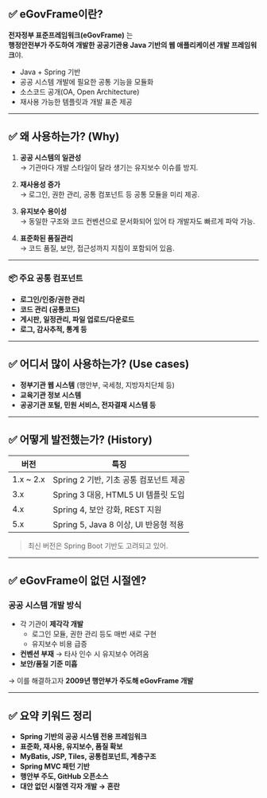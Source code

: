## ✅ eGovFrame이란?

**전자정부 표준프레임워크(eGovFrame)** 는  
**행정안전부가 주도하여 개발한 공공기관용 Java 기반의 웹 애플리케이션 개발 프레임워크**야.

- Java + Spring 기반
- 공공 시스템 개발에 필요한 공통 기능을 모듈화
- 소스코드 공개(OA, Open Architecture)
- 재사용 가능한 템플릿과 개발 표준 제공

---

## ✅ 왜 사용하는가? (Why)

1. **공공 시스템의 일관성**  
   → 기관마다 개발 스타일이 달라 생기는 유지보수 이슈를 방지.

2. **재사용성 증가**  
   → 로그인, 권한 관리, 공통 컴포넌트 등 공통 모듈을 미리 제공.

3. **유지보수 용이성**  
   → 동일한 구조와 코드 컨벤션으로 문서화되어 있어 타 개발자도 빠르게 파악 가능.

4. **표준화된 품질관리**  
   → 코드 품질, 보안, 접근성까지 지침이 포함되어 있음.

---

### 📦 주요 공통 컴포넌트
- **로그인/인증/권한 관리**
- **코드 관리 (공통코드)**
- **게시판, 일정관리, 파일 업로드/다운로드**
- **로그, 감사추적, 통계 등**

---

## ✅ 어디서 많이 사용하는가? (Use cases)

- **정부기관 웹 시스템** (행안부, 국세청, 지방자치단체 등)
- **교육기관 정보 시스템**
- **공공기관 포털, 민원 서비스, 전자결재 시스템 등**

---

## ✅ 어떻게 발전했는가? (History)

| 버전 | 특징 |
|------|------|
| 1.x ~ 2.x | Spring 2 기반, 기초 공통 컴포넌트 제공 |
| 3.x | Spring 3 대응, HTML5 UI 템플릿 도입 |
| 4.x | Spring 4, 보안 강화, REST 지원 |
| 5.x | Spring 5, Java 8 이상, UI 반응형 적용 |

> 최신 버전은 Spring Boot 기반도 고려되고 있어.

---

## ✅ eGovFrame이 없던 시절엔?

### 공공 시스템 개발 방식
- 각 기관이 **제각각 개발**
    - 로그인 모듈, 권한 관리 등도 매번 새로 구현
    - 유지보수 비용 급증
- **컨벤션 부재** → 타사 인수 시 유지보수 어려움
- **보안/품질 기준 미흡**

→ 이를 해결하고자 **2009년 행안부가 주도해 eGovFrame 개발**

---

## ✅ 요약 키워드 정리

- **Spring 기반의 공공 시스템 전용 프레임워크**
- **표준화, 재사용, 유지보수, 품질 확보**
- **MyBatis, JSP, Tiles, 공통컴포넌트, 계층구조**
- **Spring MVC 패턴 기반**
- **행안부 주도, GitHub 오픈소스**
- **대안 없던 시절엔 각자 개발 → 혼란**
